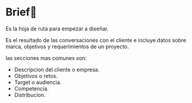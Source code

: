 # **Brief👀**

Es la hoja de ruta para empezar a diseñar.

Es el resultado de las conversaciones con el cliente e incluye datos sobre marca, objetivos y requerimientos de un proyecto.

las secciones mas comunes son: 
* Descripcion del cliente o empresa.
* Objetivos o retos.
* Target o audiencia.
* Competencia.
* Distribucion.